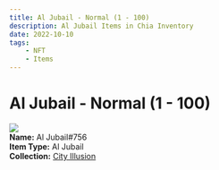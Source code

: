 ```yaml
---
title: Al Jubail - Normal (1 - 100)
description: Al Jubail Items in Chia Inventory
date: 2022-10-10
tags:
    - NFT
    - Items
---
```


# Al Jubail - Normal (1 - 100)
<div class="item_thumbnail">
<img loading="lazy" src="https://ntg5d4qhjrlsmrydxy3fw3d2ui7vcun2t7nesqvyzeo5omz2te.arweave.net/bM3R8gdMVyZHA74-2W2x6oj9RUbqf2klCuMkd1zM6mU"><br/>
<div><strong>Name:</strong> Al Jubail#756</div>
<div><strong>Item Type:</strong> Al Jubail</div>
<div><strong>Collection:</strong> <a href="https://www.spacescan.io/xch/nft/collection/col1lend2dcn558km4wcwta4xnkfv3xpcmlp9kyt0m909emvfxechlyqdl5ndg">City Illusion</a></div>
</div>

